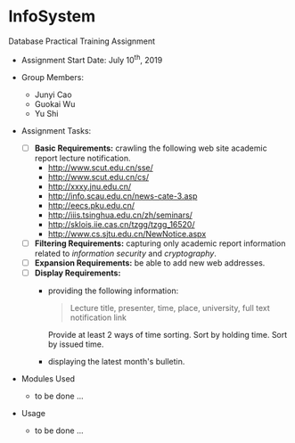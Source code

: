 # InfoSystem
Database Practical Training Assignment

- Assignment Start Date: July 10<sup>th</sup>, 2019
- Group Members:
    - Junyi Cao
    - Guokai Wu
    - Yu Shi

- Assignment Tasks:
    - [ ] **Basic Requirements:** crawling the following web site academic report lecture notification.
        - http://www.scut.edu.cn/sse/
        - http://www.scut.edu.cn/cs/
        - http://xxxy.jnu.edu.cn/
        - http://info.scau.edu.cn/news-cate-3.asp
        - http://eecs.pku.edu.cn/
        - http://iiis.tsinghua.edu.cn/zh/seminars/
        - http://sklois.iie.cas.cn/tzgg/tzgg_16520/
        - http://www.cs.sjtu.edu.cn/NewNotice.aspx
    - [ ] **Filtering Requirements:** capturing only academic report information related to *information security* and *cryptography*.
    - [ ] **Expansion Requirements:** be able to add new web addresses.
    - [ ] **Display Requirements:** 
        - providing the following information:
            > Lecture title, presenter, time, place, university, full text notification link
            
             Provide at least 2 ways of time sorting. Sort by holding time. Sort by issued time.
             
        - displaying the latest month's bulletin.

- Modules Used
    - to be done ...
    
- Usage
    - to be done ...
